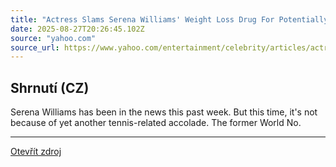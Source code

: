 ```yaml
---
title: "Actress Slams Serena Williams' Weight Loss Drug For Potentially 'Devastating' Side Effects"
date: 2025-08-27T20:26:45.102Z
source: "yahoo.com"
source_url: https://www.yahoo.com/entertainment/celebrity/articles/actress-slams-serena-williams-weight-014521361.html
---
```


## Shrnutí (CZ)
Serena Williams has been in the news this past week. But this time, it's not because of yet another tennis-related accolade. The former World No.

---

[Otevřít zdroj](https://www.yahoo.com/entertainment/celebrity/articles/actress-slams-serena-williams-weight-014521361.html)
